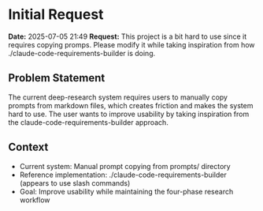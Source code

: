 # Initial Request

**Date:** 2025-07-05 21:49
**Request:** This project is a bit hard to use since it requires copying promps. Please modify it while taking inspiration from how ./claude-code-requirements-builder is doing.

## Problem Statement
The current deep-research system requires users to manually copy prompts from markdown files, which creates friction and makes the system hard to use. The user wants to improve usability by taking inspiration from the claude-code-requirements-builder approach.

## Context
- Current system: Manual prompt copying from prompts/ directory
- Reference implementation: ./claude-code-requirements-builder (appears to use slash commands)
- Goal: Improve usability while maintaining the four-phase research workflow